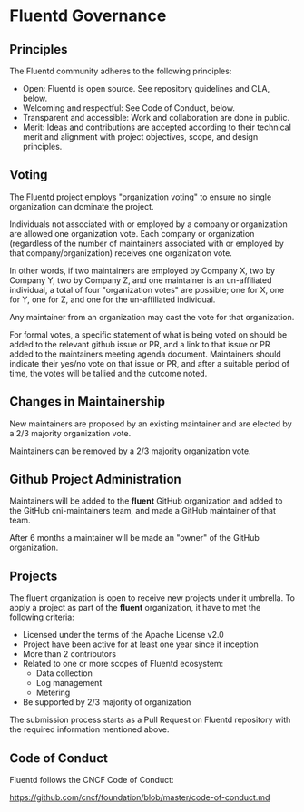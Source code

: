 # Fluentd Governance

## Principles

The Fluentd community adheres to the following principles:

- Open: Fluentd is open source. See repository guidelines and CLA, below.
- Welcoming and respectful: See Code of Conduct, below.
- Transparent and accessible: Work and collaboration are done in public.
- Merit: Ideas and contributions are accepted according to their technical merit and alignment with project objectives, scope, and design principles.

## Voting

The Fluentd project employs "organization voting" to ensure no single organization can dominate the project.

Individuals not associated with or employed by a company or organization are allowed one organization vote. Each company or organization (regardless of the number of maintainers associated with or employed by that company/organization) receives one organization vote.

In other words, if two maintainers are employed by Company X, two by Company Y, two by Company Z, and one maintainer is an un-affiliated individual, a total of four "organization votes" are possible; one for X, one for Y, one for Z, and one for the un-affiliated individual.

Any maintainer from an organization may cast the vote for that organization.

For formal votes, a specific statement of what is being voted on should be added to the relevant github issue or PR, and a link to that issue or PR added to the maintainers meeting agenda document. Maintainers should indicate their yes/no vote on that issue or PR, and after a suitable period of time, the votes will be tallied and the outcome noted.

## Changes in Maintainership

New maintainers are proposed by an existing maintainer and are elected by a 2/3 majority organization vote.

Maintainers can be removed by a 2/3 majority organization vote.

## Github Project Administration

Maintainers will be added to the __fluent__ GitHub organization and added to the GitHub cni-maintainers team, and made a GitHub maintainer of that team.

After 6 months a maintainer will be made an "owner" of the GitHub organization.

## Projects

The fluent organization is open to receive new projects under it umbrella. To apply a project as part of the __fluent__ organization, it have to met the following criteria:

- Licensed under the terms of the Apache License v2.0
- Project have been active for at least one year since it inception
- More than 2 contributors
- Related to one or more scopes of Fluentd ecosystem:
  - Data collection
  - Log management
  - Metering
- Be supported by 2/3 majority of organization

The submission process starts as a Pull Request on Fluentd repository with the required information mentioned above.

## Code of Conduct

Fluentd follows the CNCF Code of Conduct:

https://github.com/cncf/foundation/blob/master/code-of-conduct.md
